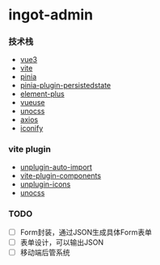 # ingot-admin

### 技术栈
  * [vue3](https://github.com/vuejs/core)
  * [vite](https://github.com/vitejs/vite)
  * [pinia](https://github.com/vuejs/pinia)
  * [pinia-plugin-persistedstate](https://github.com/prazdevs/pinia-plugin-persistedstate)
  * [element-plus](https://github.com/element-plus/element-plus)
  * [vueuse](https://github.com/vueuse/vueuse)
  * [unocss](https://github.com/unocss/unocss)
  * [axios](https://github.com/axios/axios)
  * [iconify](https://github.com/iconify/iconify)

### vite plugin
  * [unplugin-auto-import](https://github.com/antfu/unplugin-auto-import)
  * [vite-plugin-components](https://github.com/antfu/vite-plugin-components)
  * [unplugin-icons](https://github.com/antfu/unplugin-icons)
  * [unocss](https://github.com/unocss/unocss)


### TODO
  * [ ] Form封装，通过JSON生成具体Form表单
  * [ ] 表单设计，可以输出JSON
  * [ ] 移动端后管系统